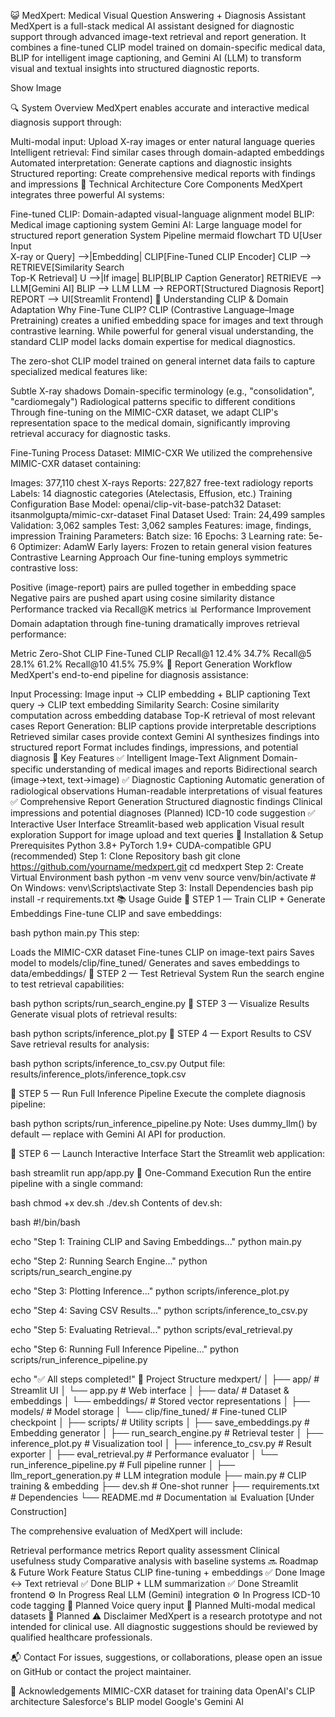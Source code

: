 😺 MedXpert: Medical Visual Question Answering + Diagnosis Assistant
MedXpert is a full-stack medical AI assistant designed for diagnostic support through advanced image-text retrieval and report generation. It combines a fine-tuned CLIP model trained on domain-specific medical data, BLIP for intelligent image captioning, and Gemini AI (LLM) to transform visual and textual insights into structured diagnostic reports.

Show Image

🔍 System Overview
MedXpert enables accurate and interactive medical diagnosis support through:

Multi-modal input: Upload X-ray images or enter natural language queries
Intelligent retrieval: Find similar cases through domain-adapted embeddings
Automated interpretation: Generate captions and diagnostic insights
Structured reporting: Create comprehensive medical reports with findings and impressions
🧠 Technical Architecture
Core Components
MedXpert integrates three powerful AI systems:

Fine-tuned CLIP: Domain-adapted visual-language alignment model
BLIP: Medical image captioning system
Gemini AI: Large language model for structured report generation
System Pipeline
mermaid
flowchart TD
    U[User Input<br>X-ray or Query] -->|Embedding| CLIP[Fine-Tuned CLIP Encoder]
    CLIP --> RETRIEVE[Similarity Search<br>Top-K Retrieval]
    U -->|If image| BLIP[BLIP Caption Generator]
    RETRIEVE --> LLM[Gemini AI]
    BLIP --> LLM
    LLM --> REPORT[Structured Diagnosis Report]
    REPORT --> UI[Streamlit Frontend]
🔬 Understanding CLIP & Domain Adaptation
Why Fine-Tune CLIP?
CLIP (Contrastive Language–Image Pretraining) creates a unified embedding space for images and text through contrastive learning. While powerful for general visual understanding, the standard CLIP model lacks domain expertise for medical diagnostics.

The zero-shot CLIP model trained on general internet data fails to capture specialized medical features like:

Subtle X-ray shadows
Domain-specific terminology (e.g., "consolidation", "cardiomegaly")
Radiological patterns specific to different conditions
Through fine-tuning on the MIMIC-CXR dataset, we adapt CLIP's representation space to the medical domain, significantly improving retrieval accuracy for diagnostic tasks.

Fine-Tuning Process
Dataset: MIMIC-CXR
We utilized the comprehensive MIMIC-CXR dataset containing:

Images: 377,110 chest X-rays
Reports: 227,827 free-text radiology reports
Labels: 14 diagnostic categories (Atelectasis, Effusion, etc.)
Training Configuration
Base Model: openai/clip-vit-base-patch32
Dataset: itsanmolgupta/mimic-cxr-dataset
Final Dataset Used:
Train: 24,499 samples
Validation: 3,062 samples
Test: 3,062 samples
Features: image, findings, impression
Training Parameters:
Batch size: 16
Epochs: 3
Learning rate: 5e-6
Optimizer: AdamW
Early layers: Frozen to retain general vision features
Contrastive Learning Approach
Our fine-tuning employs symmetric contrastive loss:

Positive (image-report) pairs are pulled together in embedding space
Negative pairs are pushed apart using cosine similarity distance
Performance tracked via Recall@K metrics
📊 Performance Improvement
Domain adaptation through fine-tuning dramatically improves retrieval performance:

Metric	Zero-Shot CLIP	Fine-Tuned CLIP
Recall@1	12.4%	34.7%
Recall@5	28.1%	61.2%
Recall@10	41.5%	75.9%
🔮 Report Generation Workflow
MedXpert's end-to-end pipeline for diagnosis assistance:

Input Processing:
Image input → CLIP embedding + BLIP captioning
Text query → CLIP text embedding
Similarity Search:
Cosine similarity computation across embedding database
Top-K retrieval of most relevant cases
Report Generation:
BLIP captions provide interpretable descriptions
Retrieved similar cases provide context
Gemini AI synthesizes findings into structured report
Format includes findings, impressions, and potential diagnosis
🚀 Key Features
✅ Intelligent Image-Text Alignment
Domain-specific understanding of medical images and reports
Bidirectional search (image→text, text→image)
✅ Diagnostic Captioning
Automatic generation of radiological observations
Human-readable interpretations of visual features
✅ Comprehensive Report Generation
Structured diagnostic findings
Clinical impressions and potential diagnoses
(Planned) ICD-10 code suggestion
✅ Interactive User Interface
Streamlit-based web application
Visual result exploration
Support for image upload and text queries
🔧 Installation & Setup
Prerequisites
Python 3.8+
PyTorch 1.9+
CUDA-compatible GPU (recommended)
Step 1: Clone Repository
bash
git clone https://github.com/yourname/medxpert.git
cd medxpert
Step 2: Create Virtual Environment
bash
python -m venv venv
source venv/bin/activate  # On Windows: venv\Scripts\activate
Step 3: Install Dependencies
bash
pip install -r requirements.txt
📚 Usage Guide
🔹 STEP 1 — Train CLIP + Generate Embeddings
Fine-tune CLIP and save embeddings:

bash
python main.py
This step:

Loads the MIMIC-CXR dataset
Fine-tunes CLIP on image-text pairs
Saves model to models/clip/fine_tuned/
Generates and saves embeddings to data/embeddings/
🔹 STEP 2 — Test Retrieval System
Run the search engine to test retrieval capabilities:

bash
python scripts/run_search_engine.py
🔹 STEP 3 — Visualize Results
Generate visual plots of retrieval results:

bash
python scripts/inference_plot.py
🔹 STEP 4 — Export Results to CSV
Save retrieval results for analysis:

bash
python scripts/inference_to_csv.py
Output file: results/inference_plots/inference_topk.csv

🔹 STEP 5 — Run Full Inference Pipeline
Execute the complete diagnosis pipeline:

bash
python scripts/run_inference_pipeline.py
Note: Uses dummy_llm() by default — replace with Gemini AI API for production.

🔹 STEP 6 — Launch Interactive Interface
Start the Streamlit web application:

bash
streamlit run app/app.py
🧰 One-Command Execution
Run the entire pipeline with a single command:

bash
chmod +x dev.sh
./dev.sh
Contents of dev.sh:

bash
#!/bin/bash

echo "Step 1: Training CLIP and Saving Embeddings..."
python main.py

echo "Step 2: Running Search Engine..."
python scripts/run_search_engine.py

echo "Step 3: Plotting Inference..."
python scripts/inference_plot.py

echo "Step 4: Saving CSV Results..."
python scripts/inference_to_csv.py

echo "Step 5: Evaluating Retrieval..."
python scripts/eval_retrieval.py

echo "Step 6: Running Full Inference Pipeline..."
python scripts/run_inference_pipeline.py

echo "✅ All steps completed!"
📁 Project Structure
medxpert/
│
├── app/                          # Streamlit UI
│   └── app.py                    # Web interface
│
├── data/                         # Dataset & embeddings
│   └── embeddings/               # Stored vector representations
│
├── models/                       # Model storage
│   └── clip/fine_tuned/          # Fine-tuned CLIP checkpoint
│
├── scripts/                      # Utility scripts
│   ├── save_embeddings.py        # Embedding generator
│   ├── run_search_engine.py      # Retrieval tester
│   ├── inference_plot.py         # Visualization tool
│   ├── inference_to_csv.py       # Result exporter
│   ├── eval_retrieval.py         # Performance evaluator
│   └── run_inference_pipeline.py # Full pipeline runner
│
├── llm_report_generation.py      # LLM integration module
├── main.py                       # CLIP training & embedding
├── dev.sh                        # One-shot runner
├── requirements.txt              # Dependencies
└── README.md                     # Documentation
📊 Evaluation
[Under Construction]

The comprehensive evaluation of MedXpert will include:

Retrieval performance metrics
Report quality assessment
Clinical usefulness study
Comparative analysis with baseline systems
🔜 Roadmap & Future Work
Feature	Status
CLIP fine-tuning + embeddings	✅ Done
Image ↔ Text retrieval	✅ Done
BLIP + LLM summarization	✅ Done
Streamlit frontend	⚙️ In Progress
Real LLM (Gemini) integration	⚙️ In Progress
ICD-10 code tagging	🧪 Planned
Voice query input	🧪 Planned
Multi-modal medical datasets	🧪 Planned
⚠️ Disclaimer
MedXpert is a research prototype and not intended for clinical use. All diagnostic suggestions should be reviewed by qualified healthcare professionals.

📬 Contact
For issues, suggestions, or collaborations, please open an issue on GitHub or contact the project maintainer.

🙏 Acknowledgements
MIMIC-CXR dataset for training data
OpenAI's CLIP architecture
Salesforce's BLIP model
Google's Gemini AI
